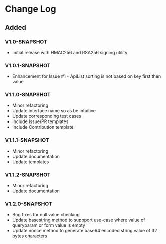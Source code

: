 # Change Log

## Added 
### V1.0-SNAPSHOT
+ Initial release with HMAC256 and RSA256 signing utility
### V1.0.1-SNAPSHOT
+ Enhancement for Issue #1 - ApiList sorting is not based on key first then value
### V1.1.0-SNAPSHOT
+ Minor refactoring
+ Update interface name so as be intuitive 
+ Update corresponding test cases
+ Include Issue/PR templates
+ Include Contribution template
### V1.1.1-SNAPSHOT
+ Minor refactoring
+ Update documentation
+ Update templates
### V1.1.2-SNAPSHOT
+ Minor refactoring
+ Update documentation
### V1.2.0-SNAPSHOT
+ Bug fixes for null value checking
+ Update basestring method to suppport use-case where value of queryparam or form value is empty
+ Update nonce method to generate base64 encoded string value of 32 bytes characters